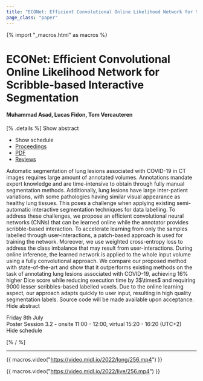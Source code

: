 ```yaml
---
title: "ECONet: Efficient Convolutional Online Likelihood Network for Scribble-based Interactive Segmentation"
page_class: "paper"
---
```


{% import "_macros.html" as macros %}

# ECONet: Efficient Convolutional Online Likelihood Network for Scribble-based Interactive Segmentation

#### Muhammad Asad, Lucas Fidon, Tom Vercauteren

[% .details %]
<a class="toggle_visibility" data-selector=".abstract" data-level="3">Show abstract</a>
- <a class="toggle_visibility" data-selector=".schedule" data-level="3">Show schedule</a>
- <a href="">Proceedings</a>
- <a href="https://openreview.net/pdf?id=9xtE2AgD_Cc">PDF</a>
- <a href="https://openreview.net/forum?id=9xtE2AgD_Cc">Reviews</a>

<p>
    <span class="abstract">
        Automatic segmentation of lung lesions associated with COVID-19 in CT images requires large amount of annotated volumes. Annotations mandate expert knowledge and are time-intensive to obtain through fully manual segmentation methods. Additionally, lung lesions have large inter-patient variations, with some pathologies having similar visual appearance as healthy lung tissues. This poses a challenge when applying existing semi-automatic interactive segmentation techniques for data labelling. To address these challenges, we propose an efficient convolutional neural networks (CNNs) that can be learned online while the annotator provides scribble-based interaction. To accelerate learning from only the samples labelled through user-interactions, a patch-based approach is used for training the network. Moreover, we use weighted cross-entropy loss to address the class imbalance that may result from user-interactions. During online inference, the learned network is applied to the whole input volume using a fully convolutional approach. We compare our proposed method with state-of-the-art and show that it outperforms existing methods on the task of annotating lung lesions associated with COVID-19, achieving 16% higher Dice score while reducing execution time by 3$\times$ and requiring 9000 lesser scribbles-based labelled voxels. Due to the online learning aspect, our approach adapts quickly to user input, resulting in high quality segmentation labels. Source code will be made available upon acceptance. 
        <br>
        <span class="actions"><a class="toggle_visibility" data-level="2">Hide abstract</a></span>
    </span>
</p>

<p>
    <span class="schedule">
        Friday 8th July<br>Poster Session 3.2 - onsite 11:00 - 12:00, virtual 15:20 - 16:20 (UTC+2)
        <br>
        <span class="actions"><a class="toggle_visibility" data-level="2">Hide schedule</a></span>
    </span>
</p>

[% / %]


---
{{ macros.video("https://video.midl.io/2022/long/256.mp4") }}

{{ macros.video("https://video.midl.io/2022/live/256.mp4") }}